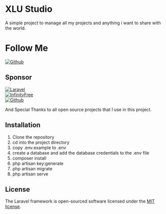 # XLU Studio
A simple project to manage all my projects and anything i want to share with the world.

# Follow Me 
[![Github](https://img.shields.io/badge/Github-181717?style=for-the-badge&logo=github&logoColor=white)](https://github.com/klpod221)

## Sponsor
[![Laravel](https://laravel.com/assets/img/components/logo-laravel.svg)](https://laravel.com)<br>
[![InfinityFree](https://www.infinityfree.net/assets/logo-c4b8b48e3dcb6ca5cd6227317693edb013d372a75a06af8f2e7e5c4dcea22354.png)](https://infinityfree.net)<br>
[![Github](https://github.githubassets.com/images/modules/logos_page/GitHub-Mark.png)](https://github.com)

And Special Thanks to all open source projects that I use in this project.

## Installation
1. Clone the repository
2. cd into the project directory
3. copy .env.example to .env
4. create a database and add the database credentials to the .env file
5. composer install
6. php artisan key:generate
7. php artisan migrate
8. php artisan serve

## License
The Laravel framework is open-sourced software licensed under the [MIT license](https://opensource.org/licenses/MIT).

